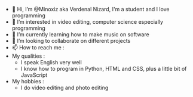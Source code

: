 - 👋 Hi, I’m @Minoxiz aka Verdenal Nizard, I'm a student and I love programming
- 👀 I’m interested in video editing, computer science especially programming
- 🌱 I’m currently learning how to make music on software
- 💞️ I’m looking to collaborate on different projects
- 📫 How to reach me :
- My qualities :
    - I speak English very well
    - I know how to program in Python, HTML and CSS, plus a little bit of JavaScript
- My hobbies :
    - I do video editing and photo editing
  


<!---
Minoxiz/Minoxiz is a ✨ special ✨ repository because its `README.md` (this file) appears on your GitHub profile.
You can click the Preview link to take a look at your changes.
--->
